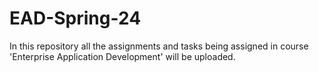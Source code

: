 # EAD-Spring-24

In this repository all the assignments and tasks being assigned in course 'Enterprise Application Development' will be uploaded. 
